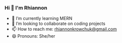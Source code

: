 ### Hi 👋 I'm Rhiannon

- 🌱 I’m currently learning MERN
- 👯 I’m looking to collaborate on coding projects
- 📫 How to reach me: rhiannonkrowchuk@gmail.com
- 😄 Pronouns: She/her
